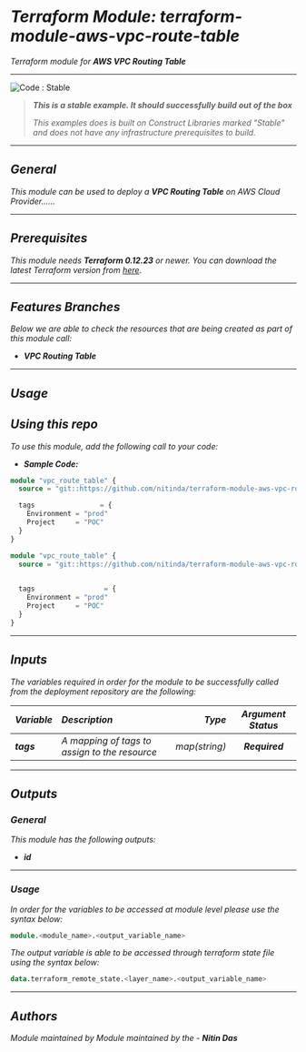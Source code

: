 # _Terraform Module: terraform-module-aws-vpc-route-table_
_Terraform module for_ **_AWS VPC Routing Table_**


<!--BEGIN STABILITY BANNER-->
---

![_Code : Stable_](https://img.shields.io/badge/Code-Stable-brightgreen?style=for-the-badge&logo=github)

> **_This is a stable example. It should successfully build out of the box_**
>
> _This examples does is built on Construct Libraries marked "Stable" and does not have any infrastructure prerequisites to build._

---
<!--END STABILITY BANNER-->

## _General_

_This module can be used to deploy a_ **_VPC Routing Table_** _on AWS Cloud Provider......_


---

## _Prerequisites_

_This module needs **_Terraform 0.12.23_** or newer._
_You can download the latest Terraform version from_ [_here_](https://www.terraform.io/downloads.html).



---

## _Features Branches_

_Below we are able to check the resources that are being created as part of this module call:_

- **_VPC Routing Table_**


---

## _Usage_

## _Using this repo_

_To use this module, add the following call to your code:_

- **_Sample Code:_**

```tf
module "vpc_route_table" {
  source = "git::https://github.com/nitinda/terraform-module-aws-vpc-route-table.git?ref=master"

  tags                = {
    Environment = "prod"
    Project     = "POC"
  }
}

```

```tf
module "vpc_route_table" {
  source = "git::https://github.com/nitinda/terraform-module-aws-vpc-route-table.git?ref=master"

  
  tags                 = {
    Environment = "prod"
    Project     = "POC"
  }
}

```


---

## _Inputs_

_The variables required in order for the module to be successfully called from the deployment repository are the following:_

|**_Variable_** | **_Description_** | **_Type_** | **_Argument Status_** |
|:----|:----|-----:|:---:|
| **_tags_** | _A mapping of tags to assign to the resource_ | _map(string)_ | **_Required_** |


---


## _Outputs_

### _General_

_This module has the following outputs:_

* **_id_**


---

### _Usage_

_In order for the variables to be accessed at module level please use the syntax below:_

```tf
module.<module_name>.<output_variable_name>
```


_The output variable is able to be accessed through terraform state file using the syntax below:_

```tf
data.terraform_remote_state.<layer_name>.<output_variable_name>
```

---



## _Authors_

_Module maintained by Module maintained by the -_ **_Nitin Das_**